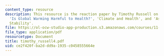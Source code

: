 ```yaml
---
content_type: resource
description: This resource is the reaction paper by Timothy Russell on the topics
  'Is Global Warming Harmful to Health?', 'Climate and Health', and 'Assessing Climate
  Stability'.
file: https://ol-ocw-studio-app-production.s3.amazonaws.com/courses/11-941-disaster-vulnerability-and-resilience-spring-2005/ce2f420fba2ddd9a1935c0458555664e_timothy_russell4.pdf
file_type: application/pdf
resourcetype: Document
title: timothy_russell4.pdf
uid: ce2f420f-ba2d-dd9a-1935-c0458555664e
---
```

